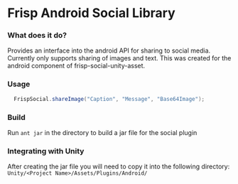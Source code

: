# Frisp Android Social Library

### What does it do?
Provides an interface into the android API for sharing to social media. Currently only supports sharing of images and text. This was created for the android component of frisp-social-unity-asset.

### Usage

```JAVA
  FrispSocial.shareImage("Caption", "Message", "Base64Image");
```

### Build

Run ```ant jar``` in the directory to build a jar file for the social plugin

### Integrating with Unity

After creating the jar file you will need to copy it into the following directory:  
```Unity/<Project Name>/Assets/Plugins/Android/```
